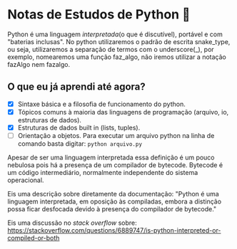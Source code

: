 # Notas de Estudos de Python 🐍
Python é uma linguagem *interpretada*(o que é discutível), portável e com "baterias inclusas". No 
python utilizaremos o padrão de escrita snake_type, ou seja, utilizaremos a separação de termos com 
o underscore(_), por exemplo, nomearemos uma função faz_algo, não iremos utilizar a notação fazAlgo nem fazalgo.
## O que eu já aprendi até agora?
 - [x] Sintaxe básica e a filosofia de funcionamento do python.
 - [x] Tópicos comuns à maioria das linguagens de programação (arquivo, io, estruturas de dados).
 - [x] Estruturas de dados built in (lists, tuples).
 - [ ] Orientação a objetos.
Para executar um arquivo python na linha de comando basta digitar:
``` python arquivo.py ```

Apesar de ser uma linguagem interpretada essa definição é um pouco nebulosa pois há a presença de
um compilador de bytecode. Bytecode é um código intermediário, normalmente independente do sistema operacional.

Eis uma descrição sobre diretamente da documentação:
"Python é uma linguagem interpretada, em oposição às compiladas, embora a distinção possa ficar 
desfocada devido à presença do compilador de bytecode."

Eis uma discussão no *stack overflow* sobre:
https://stackoverflow.com/questions/6889747/is-python-interpreted-or-compiled-or-both
